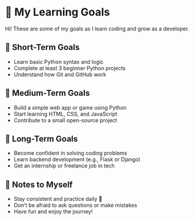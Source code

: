 # 🎯 My Learning Goals

Hi! These are some of my goals as I learn coding and grow as a developer.

## 📌 Short-Term Goals
- Learn basic Python syntax and logic
- Complete at least 3 beginner Python projects
- Understand how Git and GitHub work

## 🚀 Medium-Term Goals
- Build a simple web app or game using Python
- Start learning HTML, CSS, and JavaScript
- Contribute to a small open-source project

## 🌟 Long-Term Goals
- Become confident in solving coding problems
- Learn backend development (e.g., Flask or Django)
- Get an internship or freelance job in tech

## 📝 Notes to Myself
- Stay consistent and practice daily 💪
- Don’t be afraid to ask questions or make mistakes
- Have fun and enjoy the journey!
